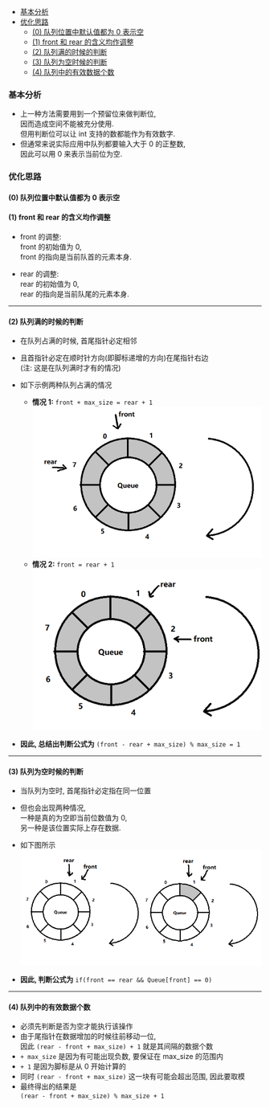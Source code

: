 <!-- TOC -->

- [基本分析](#基本分析)
- [优化思路](#优化思路)
    - [(0) 队列位置中默认值都为 0 表示空](#0-队列位置中默认值都为-0-表示空)
    - [(1) front 和 rear 的含义均作调整](#1-front-和-rear-的含义均作调整)
    - [(2) 队列满的时候的判断](#2-队列满的时候的判断)
    - [(3) 队列为空时候的判断](#3-队列为空时候的判断)
    - [(4) 队列中的有效数据个数](#4-队列中的有效数据个数)

<!-- /TOC -->

### 基本分析
<a id="markdown-基本分析" name="基本分析"></a>


- 上一种方法需要用到一个预留位来做判断位,  
  因而造成空间不能被充分使用.  
  但用判断位可以让 int 支持的数都能作为有效数字.
- 但通常来说实际应用中队列都要输入大于 0 的正整数,  
  因此可以用 0 来表示当前位为空.


### 优化思路
<a id="markdown-优化思路" name="优化思路"></a>

#### (0) 队列位置中默认值都为 0 表示空
<a id="markdown-0-队列位置中默认值都为-0-表示空" name="0-队列位置中默认值都为-0-表示空"></a>

#### (1) front 和 rear 的含义均作调整
<a id="markdown-1-front-和-rear-的含义均作调整" name="1-front-和-rear-的含义均作调整"></a>

- front 的调整:  
  front 的初始值为 0,  
  front 的指向是当前队首的元素本身.

- rear 的调整:  
  rear 的初始值为 0,  
  rear 的指向是当前队尾的元素本身.

****
#### (2) 队列满的时候的判断
<a id="markdown-2-队列满的时候的判断" name="2-队列满的时候的判断"></a>

- 在队列占满的时候, 首尾指针必定相邻
- 且首指针必定在顺时针方向(即脚标递增的方向)在尾指针右边  
  (注: 这是在队列满时才有的情况)
- 如下示例两种队列占满的情况
  - **情况 1:** `front + max_size = rear + 1`   
![队列满情况1](../99.images/2020-04-16-10-16-36.png)
  - **情况 2:** `front = rear + 1`
![队列满情况2](../99.images/2020-04-16-10-21-00.png)

- **因此, 总结出判断公式为** `(front - rear + max_size) % max_size = 1`

****

#### (3) 队列为空时候的判断
<a id="markdown-3-队列为空时候的判断" name="3-队列为空时候的判断"></a>

- 当队列为空时, 首尾指针必定指在同一位置
- 但也会出现两种情况,  
  一种是真的为空即当前位数值为 0,  
  另一种是该位置实际上存在数据.
- 如下图所示   
  ![队列空的两种情况](../99.images/2020-04-16-10-35-06.png)

- **因此, 判断公式为** `if(front == rear && Queue[front] == 0)`

****
#### (4) 队列中的有效数据个数
<a id="markdown-4-队列中的有效数据个数" name="4-队列中的有效数据个数"></a>

- 必须先判断是否为空才能执行该操作
- 由于尾指针在数据增加的时候往前移动一位,  
  因此 `(rear - front + max_size) + 1` 就是其间隔的数据个数  
- `+ max_size` 是因为有可能出现负数, 要保证在 max_size 的范围内
- `+ 1` 是因为脚标是从 0 开始计算的
- 同时 `(rear - front + max_size)` 这一块有可能会超出范围, 因此要取模
- 最终得出的结果是  
  `(rear - front + max_size) % max_size + 1`